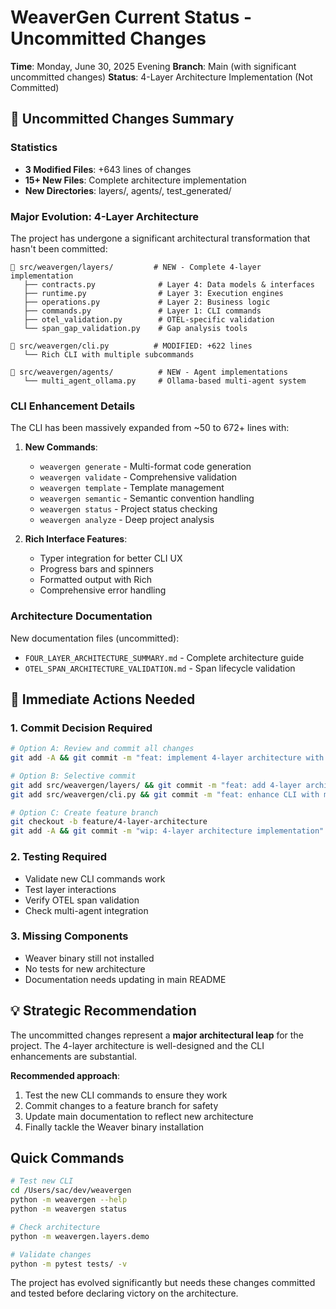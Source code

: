 # WeaverGen Current Status - Uncommitted Changes

**Time**: Monday, June 30, 2025 Evening
**Branch**: Main (with significant uncommitted changes)
**Status**: 4-Layer Architecture Implementation (Not Committed)

## 🚨 Uncommitted Changes Summary

### Statistics
- **3 Modified Files**: +643 lines of changes
- **15+ New Files**: Complete architecture implementation
- **New Directories**: layers/, agents/, test_generated/

### Major Evolution: 4-Layer Architecture

The project has undergone a significant architectural transformation that hasn't been committed:

```
📁 src/weavergen/layers/         # NEW - Complete 4-layer implementation
   ├── contracts.py              # Layer 4: Data models & interfaces
   ├── runtime.py                # Layer 3: Execution engines
   ├── operations.py             # Layer 2: Business logic
   ├── commands.py               # Layer 1: CLI commands
   ├── otel_validation.py        # OTEL-specific validation
   └── span_gap_validation.py    # Gap analysis tools

📄 src/weavergen/cli.py          # MODIFIED: +622 lines
   └── Rich CLI with multiple subcommands

📄 src/weavergen/agents/          # NEW - Agent implementations
   └── multi_agent_ollama.py     # Ollama-based multi-agent system
```

### CLI Enhancement Details

The CLI has been massively expanded from ~50 to 672+ lines with:

1. **New Commands**:
   - `weavergen generate` - Multi-format code generation
   - `weavergen validate` - Comprehensive validation
   - `weavergen template` - Template management
   - `weavergen semantic` - Semantic convention handling
   - `weavergen status` - Project status checking
   - `weavergen analyze` - Deep project analysis

2. **Rich Interface Features**:
   - Typer integration for better CLI UX
   - Progress bars and spinners
   - Formatted output with Rich
   - Comprehensive error handling

### Architecture Documentation

New documentation files (uncommitted):
- `FOUR_LAYER_ARCHITECTURE_SUMMARY.md` - Complete architecture guide
- `OTEL_SPAN_ARCHITECTURE_VALIDATION.md` - Span lifecycle validation

## 🎯 Immediate Actions Needed

### 1. Commit Decision Required
```bash
# Option A: Review and commit all changes
git add -A && git commit -m "feat: implement 4-layer architecture with enhanced CLI"

# Option B: Selective commit
git add src/weavergen/layers/ && git commit -m "feat: add 4-layer architecture"
git add src/weavergen/cli.py && git commit -m "feat: enhance CLI with multiple commands"

# Option C: Create feature branch
git checkout -b feature/4-layer-architecture
git add -A && git commit -m "wip: 4-layer architecture implementation"
```

### 2. Testing Required
- Validate new CLI commands work
- Test layer interactions
- Verify OTEL span validation
- Check multi-agent integration

### 3. Missing Components
- Weaver binary still not installed
- No tests for new architecture
- Documentation needs updating in main README

## 💡 Strategic Recommendation

The uncommitted changes represent a **major architectural leap** for the project. The 4-layer architecture is well-designed and the CLI enhancements are substantial. 

**Recommended approach**:
1. Test the new CLI commands to ensure they work
2. Commit changes to a feature branch for safety
3. Update main documentation to reflect new architecture
4. Finally tackle the Weaver binary installation

## Quick Commands

```bash
# Test new CLI
cd /Users/sac/dev/weavergen
python -m weavergen --help
python -m weavergen status

# Check architecture
python -m weavergen.layers.demo

# Validate changes
python -m pytest tests/ -v
```

The project has evolved significantly but needs these changes committed and tested before declaring victory on the architecture.